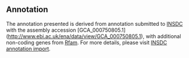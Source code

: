 
Annotation
----------

The annotation presented is derived from annotation submitted to
[INSDC](http://www.insdc.org) with the assembly accession [GCA\_000750805.1]
(http://www.ebi.ac.uk/ena/data/view/GCA_000750805.1),
with additional non-coding genes from
[Rfam](http://rfam.xfam.org/). For more details, please visit [INSDC
annotation import](http://ensemblgenomes.org/info/data/insdc_annotation).
